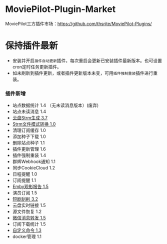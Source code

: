 # MoviePilot-Plugin-Market

MoviePilot三方插件市场：https://github.com/thsrite/MoviePilot-Plugins/

# 保持插件最新

- 安装并开启`插件自动更新`插件，每次重启会更新已安装插件最新版本。也可设置cron定时任务更新插件。
- 如未刷新到插件更新，或者插件更新版本未变，可用`插件强制重装`插件进行重装。

### 插件新增

- 站点数据统计 1.4 （无未读消息版本）(废弃)
- 站点未读消息 1.4
- [云盘Strm生成 3.7](docs%2FCloudStrm.md)
- [Strm文件模式转换 1.0](docs%2FStrmConvert.md)
- 清理订阅缓存 1.0
- 添加种子下载 1.0
- 删除站点种子 1.1
- 插件更新管理 1.6
- 插件强制重装 1.4
- 群辉Webhook通知 1.1
- 同步CookieCloud 1.2
- 日程提醒 1.0
- 订阅提醒 1.1
- [Emby观影报告 1.5](docs%2FEmbyReporter.md)
- 演员订阅 1.5
- [短剧刮削 3.2](docs%2FShortPlayMonitor.md)
- 云盘实时链接 1.5
- 源文件恢复 1.2
- [微信消息转发 1.5](docs%2FWeChatForward.md)
- 订阅下载统计 1.5
- [自定义命令 1.3](docs%2FCustomCommand.md)
- docker管理 1.1

